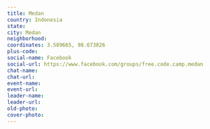 ```yaml
---
title: Medan
country: Indonesia
state: 
city: Medan
neighborhood: 
coordinates: 3.589665, 98.673826
plus-code:
social-name: Facebook
social-url: https://www.facebook.com/groups/free.code.camp.medan
chat-name:
chat-url:
event-name:
event-url:
leader-name:
leader-url:
old-photo: 
cover-photo:
---
```

